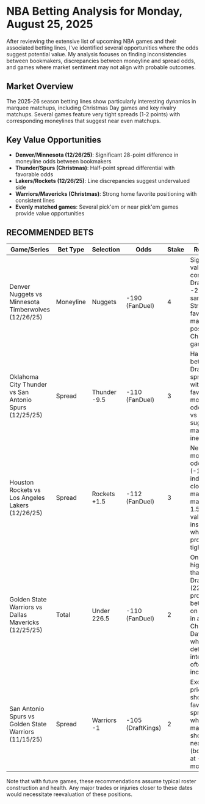 # NBA Betting Analysis for Monday, August 25, 2025

After reviewing the extensive list of upcoming NBA games and their associated betting lines, I've identified several opportunities where the odds suggest potential value. My analysis focuses on finding inconsistencies between bookmakers, discrepancies between moneyline and spread odds, and games where market sentiment may not align with probable outcomes.

## Market Overview
The 2025-26 season betting lines show particularly interesting dynamics in marquee matchups, including Christmas Day games and key rivalry matchups. Several games feature very tight spreads (1-2 points) with corresponding moneylines that suggest near even matchups.

## Key Value Opportunities
- **Denver/Minnesota (12/26/25)**: Significant 28-point difference in moneyline odds between bookmakers
- **Thunder/Spurs (Christmas)**: Half-point spread differential with favorable odds
- **Lakers/Rockets (12/26/25)**: Line discrepancies suggest undervalued side
- **Warriors/Mavericks (Christmas)**: Strong home favorite positioning with consistent lines
- **Evenly matched games**: Several pick'em or near pick'em games provide value opportunities

## RECOMMENDED BETS

| Game/Series | Bet Type | Selection | Odds | Stake | Reasoning |
|-------------|----------|-----------|------|-------|-----------|
| Denver Nuggets vs Minnesota Timberwolves (12/26/25) | Moneyline | Nuggets | -190 (FanDuel) | 4 | Significant value compared to DraftKings' -218 for same bet. Strong home favorite in marquee post-Christmas game. |
| Oklahoma City Thunder vs San Antonio Spurs (12/25/25) | Spread | Thunder -9.5 | -110 (FanDuel) | 3 | Half-point better than DraftKings spread (-10) with more favorable moneyline odds (-405 vs -455), suggesting market inefficiency. |
| Houston Rockets vs Los Angeles Lakers (12/26/25) | Spread | Rockets +1.5 | -112 (FanDuel) | 3 | Near even moneyline odds (-102/+104) indicate close matchup, making the 1.5 points valuable insurance in what projects as a tight game. |
| Golden State Warriors vs Dallas Mavericks (12/25/25) | Total | Under 226.5 | -110 (FanDuel) | 2 | One-point higher total than DraftKings (225.5) provides better value on the under in a Christmas Day game where defensive intensity often increases. |
| San Antonio Spurs vs Golden State Warriors (11/15/25) | Spread | Warriors -1 | -105 (DraftKings) | 2 | Excellent price for the short road favorite spread in what the market shows as a near pick'em (both teams at -110 moneyline). |

Note that with future games, these recommendations assume typical roster construction and health. Any major trades or injuries closer to these dates would necessitate reevaluation of these positions.
